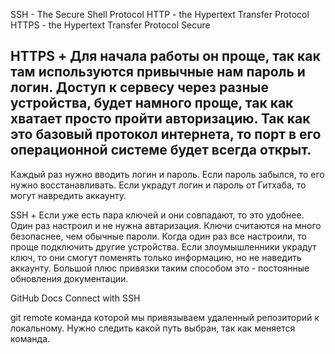 SSH - The Secure Shell Protocol
HTTP - the Hypertext Transfer Protocol
HTTPS - the Hypertext Transfer Protocol Secure

HTTPS 
+
Для начала работы он проще, так как там используются привычные нам пароль и логин.
Доступ к сервесу через разные устройства, будет намного проще, так как хватает просто пройти авторизацию.
Так как это базовый протокол интернета, то порт в его операционной системе будет всегда открыт.
-
Каждый раз нужно вводить логин и пароль. Если пароль забылся, то его нужно восстанавливать.
Если украдут логин и пароль от Гитхаба, то могут навредить аккаунту.

SSH
+
Если уже есть пара ключей и они совпадают, то это удобнее. Один раз настроил и не нужна автаризация.
Ключи считаются на много безопаснее, чем обычные пароли.
Когда один раз все настроили, то проще подключить другие устройства.
Если злоумышленники украдут ключ, то они смогут поменять только информацию, но не наведить аккаунту.
Большой плюс привязки таким способом это - постоянные обновления документации.

GitHub Docs Connect with SSH

git remote 
команда которой мы привязываем удаленный репозиторий к локальному. Нужно следить какой путь выбран, так как меняется команда.